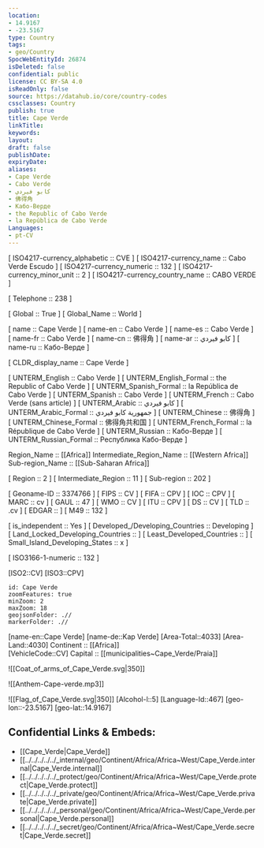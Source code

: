 ```yaml
---
location:
- 14.9167
- -23.5167
type: Country
tags:
- geo/Country
SpocWebEntityId: 26874
isDeleted: false
confidential: public
license: CC BY-SA 4.0
isReadOnly: false
source: https://datahub.io/core/country-codes
cssclasses: Country
publish: true
title: Cape Verde
linkTitle: 
keywords: 
layout: 
draft: false
publishDate: 
expiryDate: 
aliases:
- Cape Verde
- Cabo Verde
- كابو فيردي
- 佛得角
- Кабо-Верде
- the Republic of Cabo Verde
- la República de Cabo Verde
Languages:
- pt-CV
---
```



[	ISO4217-currency_alphabetic	 :: CVE ] 
[	ISO4217-currency_name	 :: Cabo Verde Escudo ] 
[	ISO4217-currency_numeric	 :: 132 ] 
[	ISO4217-currency_minor_unit	 :: 2 ] 
[	ISO4217-currency_country_name	 :: CABO VERDE ] 

[	Telephone	 :: 238 ] 

[	Global	 :: True ] 
[	Global_Name	 :: World ] 

[	name	 :: Cape Verde ] 
[	name-en	 :: Cabo Verde ] 
[	name-es	 :: Cabo Verde ] 
[	name-fr	 :: Cabo Verde ] 
[	name-cn	 :: 佛得角 ] 
[	name-ar	 :: كابو فيردي ] 
[	name-ru	 :: Кабо-Верде ] 

[	CLDR_display_name	 :: Cape Verde ] 

[	UNTERM_English	 :: Cabo Verde ] 
[	UNTERM_English_Formal	 :: the Republic of Cabo Verde ] 
[	UNTERM_Spanish_Formal	 :: la República de Cabo Verde ] 
[	UNTERM_Spanish	 :: Cabo Verde ] 
[	UNTERM_French	 :: Cabo Verde (sans article) ] 
[	UNTERM_Arabic	 :: كابو فيردي ] 
[	UNTERM_Arabic_Formal	 :: جمهورية كابو فيردي ] 
[	UNTERM_Chinese	 :: 佛得角 ] 
[	UNTERM_Chinese_Formal	 :: 佛得角共和国 ] 
[	UNTERM_French_Formal	 :: la République de Cabo Verde ] 
[	UNTERM_Russian	 :: Кабо-Верде ] 
[	UNTERM_Russian_Formal	 :: Республика Кабо-Верде ] 

Region_Name ::  [[Africa]] 
Intermediate_Region_Name ::  [[Western Africa]]  
Sub-region_Name ::  [[Sub-Saharan Africa]] 

[	Region	 :: 2 ] 
[	Intermediate_Region	 :: 11 ] 
[	Sub-region	 :: 202 ] 

[	Geoname-ID	 :: 3374766 ] 
[	FIPS	 :: CV ] 
[	FIFA	 :: CPV ] 
[	IOC	 :: CPV ] 
[	MARC	 :: cv ] 
[	GAUL	 :: 47 ] 
[	WMO	 :: CV ] 
[	ITU	 :: CPV ] 
[	DS	 :: CV ] 
[	TLD	 :: .cv ] 
[	EDGAR	 ::  ] 
[	M49	 :: 132 ] 

[	is_independent	 :: Yes ] 
[	Developed_/Developing_Countries	 :: Developing ] 
[	Land_Locked_Developing_Countries	 ::  ] 
[	Least_Developed_Countries	 ::  ] 
[	Small_Island_Developing_States	 :: x ] 

[	ISO3166-1-numeric	 :: 132 ] 



[ISO2::CV] 
[ISO3::CPV] 
```leaflet
id: Cape Verde
zoomFeatures: true 
minZoom: 2 
maxZoom: 18
geojsonFolder: .//
markerFolder: .//
```

[name-en::Cape Verde] 
[name-de::Kap Verde] 
[Area-Total::4033] 
[Area-Land::4030] 
Continent :: [[Africa]]  
[VehicleCode::CV] 
Capital :: [[municipalities~Cape_Verde/Praia]]  

![[Coat_of_arms_of_Cape_Verde.svg|350]] 

![[Anthem-Cape-verde.mp3]] 

![[Flag_of_Cape_Verde.svg|350]] 
[Alcohol-l::5] 
[Language-Id::467] 
[geo-lon::-23.5167] 
[geo-lat::14.9167] 



## Confidential Links & Embeds: 
- [[Cape_Verde|Cape_Verde]]  
- [[../../../../../_internal/geo/Continent/Africa/Africa~West/Cape_Verde.internal|Cape_Verde.internal]]  
- [[../../../../../_protect/geo/Continent/Africa/Africa~West/Cape_Verde.protect|Cape_Verde.protect]] 
- [[../../../../../_private/geo/Continent/Africa/Africa~West/Cape_Verde.private|Cape_Verde.private]] 
- [[../../../../../_personal/geo/Continent/Africa/Africa~West/Cape_Verde.personal|Cape_Verde.personal]] 
- [[../../../../../_secret/geo/Continent/Africa/Africa~West/Cape_Verde.secret|Cape_Verde.secret]] 
